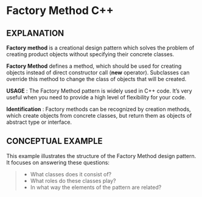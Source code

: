 # Factory Method C++

## EXPLANATION
**Factory method** is a creational design pattern which solves the problem of creating product objects without specifying their concrete classes.

**Factory Method** defines a method, which should be used for creating objects instead of direct constructor call (**new** operator). Subclasses can override this method to change the class of objects that will be created.

**USAGE** : The Factory Method pattern is widely used in C++ code. It’s very useful when you need to provide a high level of flexibility for your code.

**Identification** : Factory methods can be recognized by creation methods, which create objects from concrete classes, but return them as objects of abstract type or interface.

## CONCEPTUAL EXAMPLE
This example illustrates the structure of the Factory Method design pattern. It focuses on answering these questions:
>* What classes does it consist of?
>* What roles do these classes play?
>* In what way the elements of the pattern are related?